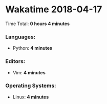 # Wakatime 2018-04-17

Time Total: **0 hours 4 minutes**

### Languages:
- Python: **4 minutes** 

### Editors:
- Vim: **4 minutes** 

### Operating Systems:
- Linux: **4 minutes** 

